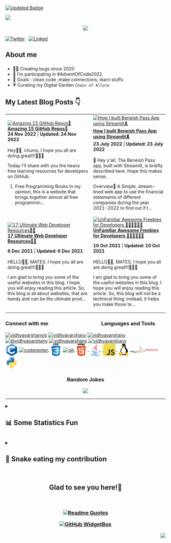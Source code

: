 <!-- [![Visits Badge](https://badges.pufler.dev/visits/puf17640/git-badges)](https://badges.pufler.dev)&nbsp; &nbsp;[![Years Badge](https://badges.pufler.dev/years/puf17640)](https://badges.pufler.dev)&nbsp;&nbsp;
[![Updated Badge](https://badges.pufler.dev/updated/puf17640/git-badges)](https://badges.pufler.dev)&nbsp;&nbsp;-->
[![Updated Badge](https://komarev.com/ghpvc/?username=vidhyavarshanyjs&label=Profile%20views&color=0e75b6&style=flat)](https://badges.pufler.dev)

<a href="https://bio.link/vidhyavarshany"><img src="https://user-images.githubusercontent.com/76642252/123521066-f6ad6600-d6d1-11eb-8feb-aba7a10d4d46.gif"></a>

<!-- retro visitor counter -->

<p align="center"> 
  <img src="https://profile-counter.glitch.me/VidhyaVarshanyJS/count.svg" />
</p>

<!-- welcome message -->
<!-- <h1 align="center"><strong>&nbsp;&nbsp;Hello, Amigos</strong><img src="https://media.giphy.com/media/hvRJCLFzcasrR4ia7z/giphy.gif" width="30px" height = "30px"></h2>


<h3 align="center">

  
  
  Open Source Enthusiast✨ | Contributor 🔰| Content Creator📙</h3>

<br> -->


  
[![Twitter](https://img.shields.io/twitter/follow/vidhyavarshany?logo=twitter&style=for-the-badge)](https://twitter.com/vidhyavarshany) &nbsp;
[![Linked](https://img.shields.io/badge/LinkedIn-0077B5?style=for-the-badge&logo=linkedin&logoColor=white)](https://www.linkedin.com/in/vidhyavarshany/)

<h2 align="left">About me</h2>

###


- 👨‍💻 Creating bugs since 2020
- 🌱 I’m participating in #AdventOfCode2022
- 🎯 Goals : clean code ,make connections, learn stuffs
- 💗 Curating my Digital Garden `Chain of Allure`

## My Latest Blog Posts 👇

<!-- HASHNODE_BLOG:START -->
<table><tr><td><a href="https://vidhyavarshany.hashnode.dev/amazing-15-github-repos" title="Amazing 15 GitHub Repos📂"><img src="https://cdn.hashnode.com/res/hashnode/image/upload/v1669290866477/-62DQ9vdq.png" alt="Amazing 15 GitHub Repos📂"   /></a>
<a href="https://vidhyavarshany.hashnode.dev/amazing-15-github-repos" title="Amazing 15 GitHub Repos📂"><strong>Amazing 15 GitHub Repos📂</strong></a>
<div><strong>24 Nov 2022</strong> | <strong>Updated: 24 Nov 2022</strong></div>
<br/> Hey👋🏻, chums. I hope you all are doing great!!!👍🏻😊

Today I'll share with you the heavy free learning resources for developers on GitHub.
1. Free Programming Books 
In my opinion, this is a website that brings together almost all free programmin...</td><td><a href="https://vidhyavarshany.hashnode.dev/how-i-built-beneish-pass-app-using-streamlit" title="How I built Beneish Pass App using Streamlit🎗️"><img src="https://cdn.hashnode.com/res/hashnode/image/upload/v1658599971515/AZK80Gi8q.png" alt="How I built Beneish Pass App using Streamlit🎗️"   /></a>
<a href="https://vidhyavarshany.hashnode.dev/how-i-built-beneish-pass-app-using-streamlit" title="How I built Beneish Pass App using Streamlit🎗️"><strong>How I built Beneish Pass App using Streamlit🎗️</strong></a>
<div><strong>23 July 2022</strong> | <strong>Updated: 23 July 2022</strong></div>
<br/> 📘 Hey y'all, The Beneish Pass app, built with Streamlit, is briefly described here. Hope this makes sense.



Overview👀
A Simple, stream-lined web app to use the financial statements of different companies during the year 2021-2022 to find out if t...</td></tr><tr><td><a href="https://vidhyavarshany.hashnode.dev/ultimate-web-developer-resource" title="17 Ultimate Web Developer Resources🎊🥇"><img src="https://cdn.hashnode.com/res/hashnode/image/upload/v1638340313771/Bo3SntCRr.png" alt="17 Ultimate Web Developer Resources🎊🥇"   /></a>
<a href="https://vidhyavarshany.hashnode.dev/ultimate-web-developer-resource" title="17 Ultimate Web Developer Resources🎊🥇"><strong>17 Ultimate Web Developer Resources🎊🥇</strong></a>
<div><strong>6 Dec 2021</strong> | <strong>Updated: 6 Dec 2021</strong></div>
<br/> HELLO👋🏻, MATES. I hope you all are doing great!!!👍🏻😊
 

I am glad to bring you some of the useful websites in this blog. I hope you will enjoy reading this article. So, this blog is all about websites, that are handy and can be the ultimate prod...</td><td><a href="https://vidhyavarshany.hashnode.dev/awesome-freebies-for-developers" title="UnFamiliar Awesome Freebies for Developers 👨🏻‍💻👩🏻‍💻"><img src="https://cdn.hashnode.com/res/hashnode/image/upload/v1633787484691/SoIs-Tucl.png" alt="UnFamiliar Awesome Freebies for Developers 👨🏻‍💻👩🏻‍💻"   /></a>
<a href="https://vidhyavarshany.hashnode.dev/awesome-freebies-for-developers" title="UnFamiliar Awesome Freebies for Developers 👨🏻‍💻👩🏻‍💻"><strong>UnFamiliar Awesome Freebies for Developers 👨🏻‍💻👩🏻‍💻</strong></a>
<div><strong>10 Oct 2021</strong> | <strong>Updated: 10 Oct 2021</strong></div>
<br/> HELLO👋🏻, MATES. I hope you all are doing great!!!👍🏻😊
 

I am glad to bring you some of the useful websites in this blog. I hope you will enjoy reading this article. So, this blog will not be a technical thing; instead, it helps you make those te...</td></tr></table>
<!-- HASHNODE_BLOG:END -->



<div>
<h3>Connect with me&nbsp;&nbsp;&nbsp;&nbsp;&nbsp;&nbsp;&nbsp;&nbsp;&nbsp;&nbsp;&nbsp;&nbsp;&nbsp;&nbsp;&nbsp;&nbsp;&nbsp;&nbsp;&nbsp;&nbsp;&nbsp;&nbsp;&nbsp;&nbsp;&nbsp;&nbsp;&nbsp;&nbsp;&nbsp;&nbsp;&nbsp;&nbsp;&nbsp;&nbsp;&nbsp;&nbsp;&nbsp;&nbsp;&nbsp;&nbsp;&nbsp;&nbsp;&nbsp;Languages and Tools
  </h3>
<a href="https://dev.to/vidhyavarshanyjs" target="blank"><img align="center" src="https://raw.githubusercontent.com/rahuldkjain/github-profile-readme-generator/master/src/images/icons/Social/devto.svg" alt="vidhyavarshanyjs" height="30" width="40" /></a>
<a href="https://twitter.com/vidhyavarshany" target="blank"><img align="center" src="https://raw.githubusercontent.com/rahuldkjain/github-profile-readme-generator/master/src/images/icons/Social/twitter.svg" alt="vidhyavarshany" height="30" width="40" /></a>
<a href="https://linkedin.com/in/vidhyavarshany" target="blank"><img align="center" src="https://raw.githubusercontent.com/rahuldkjain/github-profile-readme-generator/master/src/images/icons/Social/linked-in-alt.svg" alt="vidhyavarshany" height="30" width="40" /></a>
<a href="https://hashnode.com/@vidhyavarshany" target="blank"><img align="center" src="https://raw.githubusercontent.com/rahuldkjain/github-profile-readme-generator/master/src/images/icons/Social/hashnode.svg" alt="@vidhyavarshany" height="30" width="40" /></a>
<a href="https://www.hackerrank.com/vidhyavarshany" target="blank"><img align="center" src="https://raw.githubusercontent.com/rahuldkjain/github-profile-readme-generator/master/src/images/icons/Social/hackerrank.svg" alt="vidhyavarshany" height="30" width="40" /></a>
<a href="https://www.leetcode.com/vidhyavarshany" target="blank"><img align="center" src="https://raw.githubusercontent.com/rahuldkjain/github-profile-readme-generator/master/src/images/icons/Social/leet-code.svg" alt="vidhyavarshany" height="30" width="40" /></a>
&nbsp;&nbsp;&nbsp;&nbsp;&nbsp;&nbsp;&nbsp;&nbsp;&nbsp;&nbsp;&nbsp;&nbsp;&nbsp;&nbsp;&nbsp;&nbsp;&nbsp;&nbsp;&nbsp;&nbsp;
  <a href="https://www.cprogramming.com/" target="_blank" rel="noreferrer"> <img  align="center" src="https://raw.githubusercontent.com/devicons/devicon/master/icons/c/c-original.svg" alt="c" width="40" height="40"/> </a> 
  <a href="https://codeigniter.com" target="_blank" rel="noreferrer"> <img  align="center"  src="https://cdn.worldvectorlogo.com/logos/codeigniter.svg" alt="codeigniter" width="40" height="40"/> </a> 
  <a href="https://www.w3schools.com/css/" target="_blank" rel="noreferrer"> <img  align="center" src="https://raw.githubusercontent.com/devicons/devicon/master/icons/css3/css3-original-wordmark.svg" alt="css3" width="40" height="40"/> </a>
  <a href="https://git-scm.com/" target="_blank" rel="noreferrer"> <img  align="center"  src="https://www.vectorlogo.zone/logos/git-scm/git-scm-icon.svg" alt="git" width="40" height="40"/> </a> 
  <a href="https://www.w3.org/html/" target="_blank" rel="noreferrer"> <img  align="center"  src="https://raw.githubusercontent.com/devicons/devicon/master/icons/html5/html5-original-wordmark.svg" alt="html5" width="40" height="40"/> </a> 
  <a href="https://www.java.com" target="_blank" rel="noreferrer"> <img  align="center"  src="https://raw.githubusercontent.com/devicons/devicon/master/icons/java/java-original.svg" alt="java" width="40" height="40"/> </a> 
  <a href="https://developer.mozilla.org/en-US/docs/Web/JavaScript" target="_blank" rel="noreferrer"> <img  align="center" src="https://raw.githubusercontent.com/devicons/devicon/master/icons/javascript/javascript-original.svg" alt="javascript" width="40" height="40"/> </a> 
  <a href="https://www.linux.org/" target="_blank" rel="noreferrer"> <img  align="center"  src="https://raw.githubusercontent.com/devicons/devicon/master/icons/linux/linux-original.svg" alt="linux" width="40" height="40"/> </a>
  <a href="https://www.mysql.com/" target="_blank" rel="noreferrer"> <img  align="center" src="https://raw.githubusercontent.com/devicons/devicon/master/icons/mysql/mysql-original-wordmark.svg" alt="mysql" width="40" height="40"/> </a> 
  <a href="https://www.oracle.com/" target="_blank" rel="noreferrer"> <img  align="center"  src="https://raw.githubusercontent.com/devicons/devicon/master/icons/oracle/oracle-original.svg" alt="oracle" width="40" height="40"/> </a> 
  <a href="https://www.python.org" target="_blank" rel="noreferrer"> <img  align="center" src="https://raw.githubusercontent.com/devicons/devicon/master/icons/python/python-original.svg" alt="python" width="40" height="40"/> </a>

</div>

<!-- jokes -->
<h3 align="center">Random Jokes</h3>

<p align="center"><img src="https://readme-jokes.vercel.app/api?Border&theme=radical&borderColor=%23d3d3d3"></p>

<hr>

<!-- start statics fun section -->
<details>
<summary><h2>📊 Some Statistics Fun </h2></summary>
<div align="center">
<p><img src="https://github-readme-stats.vercel.app/api/top-langs?username=vidhyavarshanyjs&show_icons=true&locale=en&layout=compact&theme=radical" alt="vidhyavarshanyjs" align="left" /></p>
  
  
<p align="right"><img  src="https://github-readme-stats.vercel.app/api?username=VidhyaVarshanyJS&show_icons=true&theme=radical" alt="vidhyavarshanyjs" /></p>
 
<p><img src="https://github-readme-streak-stats.herokuapp.com/?user=vidhyavarshanyjs&theme=radical" alt="vidhyavarshanyjs" /></p>

</div>
</details>
<!-- end statics fun section -->
<br />

<!-- snakes contribution -->
<details>
<summary><h2>🐍 Snake eating my contribution </b></summary>
<img src="https://raw.githubusercontent.com/VidhyaVarshanyJS/VidhyaVarshanyJS/output/snake.svg" alt="Snake animation" />

###




</div>
</details>
<!-- end statics fun section -->

<br />

<!-- ending -->
<h2 align="center">Glad to see you here!🎉</h2>
<br />

<!-- quotes -->

<h3 align="center"></p>

[![Readme Quotes](https://quotes-github-readme.vercel.app/api?type=horizontal&theme=radical)](https://github.com/piyushsuthar/github-readme-quotes)

  [![GitHub WidgetBox](https://github-widgetbox.vercel.app/api/profile?username=vidhyavarshanyjs&data=followers,repositories,stars,commits&theme=nautilus)](https://github.com/Jurredr/github-widgetbox)

<p align="right">
<img src="https://komarev.com/ghpvc/?username=brunotacca&style=plastic&label=Views"><img>
</p>

<!-- ending -->
